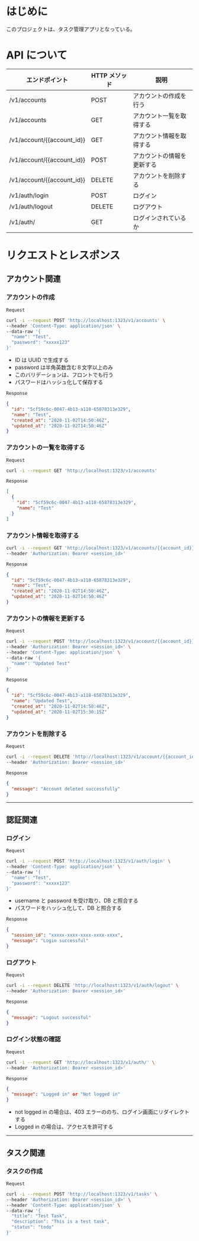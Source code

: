 # はじめに

このプロジェクトは、タスク管理アプリとなっている。

# API について

| エンドポイント             | HTTP メソッド | 説明                       |
| -------------------------- | ------------- | -------------------------- |
| /v1/accounts               | POST          | アカウントの作成を行う     |
| /v1/accounts               | GET           | アカウント一覧を取得する   |
| /v1/account/{{account_id}} | GET           | アカウント情報を取得する   |
| /v1/account/{{account_id}} | POST          | アカウントの情報を更新する |
| /v1/account/{{account_id}} | DELETE        | アカウントを削除する       |
| /v1/auth/login             | POST          | ログイン                   |
| /v1/auth/logout            | DELETE        | ログアウト                 |
| /v1/auth/                  | GET           | ログインされているか       |

# リクエストとレスポンス

## アカウント関連

### アカウントの作成

`Request`

```bash
curl -i --request POST 'http://localhost:1323/v1/accounts' \
--header 'Content-Type: application/json' \
--data-raw '{
  "name": "Test",
  "password": "xxxxx123"
}'
```

- ID は UUID で生成する
- password は半角英数含む８文字以上のみ
- このバリデーションは、フロントでも行う
- パスワードはハッシュ化して保存する

`Response`

```json
{
  "id": "5cf59c6c-0047-4b13-a118-65878313e329",
  "name": "Test",
  "created_at": "2020-11-02T14:50:46Z",
  "updated_at": "2020-11-02T14:50:46Z"
}
```

### アカウントの一覧を取得する

`Request`

```bash
curl -i --request GET 'http://localhost:1323/v1/accounts'
```

`Response`

```json
[
  {
    "id": "5cf59c6c-0047-4b13-a118-65878313e329",
    "name": "Test"
  }
]
```

### アカウント情報を取得する

```bash
curl -i --request GET 'http://localhost:1323/v1/accounts/{{account_id}}' \
--header 'Authorization: Bearer <session_id>'
```

`Response`

```json
{
  "id": "5cf59c6c-0047-4b13-a118-65878313e329",
  "name": "Test",
  "created_at": "2020-11-02T14:50:46Z",
  "updated_at": "2020-11-02T14:50:46Z"
}
```

### アカウントの情報を更新する

`Request`

```bash
curl -i --request POST 'http://localhost:1323/v1/account/{{account_id}}' \
--header 'Authorization: Bearer <session_id>' \
--header 'Content-Type: application/json' \
--data-raw '{
  "name": "Updated Test"
}'
```

`Response`

```json
{
  "id": "5cf59c6c-0047-4b13-a118-65878313e329",
  "name": "Updated Test",
  "created_at": "2020-11-02T14:50:46Z",
  "updated_at": "2020-11-02T15:30:15Z"
}
```

### アカウントを削除する

`Request`

```bash
curl -i --request DELETE 'http://localhost:1323/v1/account/{{account_id}}' \
--header 'Authorization: Bearer <session_id>'
```

`Response`

```json
{
  "message": "Account deleted successfully"
}
```

---

## 認証関連

### ログイン

`Request`

```bash
curl -i --request POST 'http://localhost:1323/v1/auth/login' \
--header 'Content-Type: application/json' \
--data-raw '{
  "name": "Test",
  "password": "xxxxx123"
}'

```

- username と password を受け取り、DB と照合する
- パスワードをハッシュ化して、DB と照合する

`Response`

```json
{
  "session_id": "xxxxx-xxxx-xxxx-xxxx-xxxx",
  "message": "Login successful"
}
```

### ログアウト

`Request`

```bash
curl -i --request DELETE 'http://localhost:1323/v1/auth/logout' \
--header 'Authorization: Bearer <session_id>'
```

`Response`

```json
{
  "message": "Logout successful"
}
```

### ログイン状態の確認

`Request`

```bash
curl -i --request GET 'http://localhost:1323/v1/auth/' \
--header 'Authorization: Bearer <session_id>'
```

`Response`

```json
{
  "message": "Logged in" or "Not logged in"
}
```

- not logged in の場合は、403 エラーののち、ログイン画面にリダイレクトする
- Logged in の場合は、アクセスを許可する

---

## タスク関連

### タスクの作成

`Request`

```bash
curl -i --request POST 'http://localhost:1323/v1/tasks' \
--header 'Authorization: Bearer <session_id>' \
--header 'Content-Type: application/json' \
--data-raw '{
  "title": "Test Task",
  "description": "This is a test task",
  "status": "todo"
}'
```
